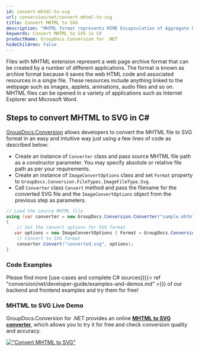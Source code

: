 ```yaml
---
id: convert-mhtml-to-svg
url: conversion/net/convert-mhtml-to-svg
title: Convert MHTML to SVG
description: "MHTML format represents MIME Encapsulation of Aggregate HTML with .mhtml extension. Learn how to convert MHTML to SVG file programmatically in C# language using GroupDocs.Conversion for .NET library."
keywords: Convert MHTML to SVG in C#
productName: GroupDocs.Conversion for .NET
hideChildren: False
---
```


Files with MHTML extension represent a web page archive format that can be created by a number of different applications. The format is known as archive format because it saves the web HTML code and associated resources in a single file. These resources include anything linked to the webpage such as images, applets, animations, audio files and so on. MHTML files can be opened in a variety of applications such as Internet Explorer and Microsoft Word.

## Steps to convert MHTML to SVG in C#

[GroupDocs.Conversion](https://products.groupdocs.com/conversion/net) allows developers to convert the MHTML file to SVG format in an easy and intuitive way just using a few lines of code as described below:

* Create an instance of `Converter` class and pass source MHTML file path as a constructor parameter. You may specify absolute or relative file path as per your requirements. 
* Create an instance of `ImageConvertOptions` class and set `Format` property to `GroupDocs.Conversion.FileTypes.ImageFileType.Svg`.
* Call `Converter` class `Convert` method and pass the filename for the converted SVG file and the `ImageConvertOptions` object from the previous step as parameters.

```csharp
// Load the source MHTML file
using (var converter = new GroupDocs.Conversion.Converter("sample.mhtml"))
{
    // Set the convert options for SVG format
   var options = new ImageConvertOptions { Format = GroupDocs.Conversion.FileTypes.ImageFileType.Svg };
    // Convert to SVG format
    converter.Convert("converted.svg", options);
}
```

### Code Examples

Please find more [use-cases and complete C# sources]({{< ref "conversion/net/developer-guide/examples-and-demos.md" >}}) of our backend and frontend examples and try them for free!

### MHTML to SVG Live Demo

GroupDocs.Conversion for .NET provides an online [**MHTML to SVG converter**](https://products.groupdocs.app/conversion/mhtml-to-svg), which allows you to try it for free and check conversion quality and accuracy.

[!["Convert MHTML to SVG"](conversion/net/images/convert-to-svg/convert-mhtml-to-svg.png)](https://products.groupdocs.app/conversion/mhtml-to-svg)